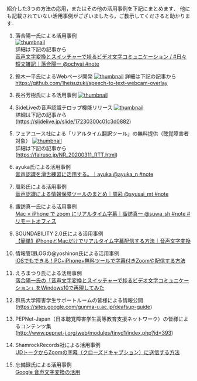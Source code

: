 紹介した3つの方法の応用，またはその他の活用事例を下記にまとめます．
他にも記載されていない活用事例がございましたら，ご教示してくださると助かります．


1. 落合陽一氏による活用事例  
[![thumbnail](https://pbs.twimg.com/ext_tw_video_thumb/1260610549529759745/pu/img/Hqi90pq6yoBZvtzT.jpg)](https://twitter.com/ochyai/status/1260610691041357825)  
  詳細は下記の記事から  
  [音声文字変換とスイッチャーで捗るビデオ文字コミュニケーション / #日々短文雑記｜落合陽一 @ochyai #note](https://note.com/ochyai/n/nafbdcc8d5cb7)

1. 鈴木一平氏によるWebページ開発
[![thumbnail](https://pbs.twimg.com/ext_tw_video_thumb/1263117153399533570/pu/img/P2WG85g_F1VcK2KB.jpg)](https://twitter.com/1heisuzuki/status/1263118851744489472)
  詳細は下記の記事から   
  https://github.com/1heisuzuki/speech-to-text-webcam-overlay

1. 長谷芳樹氏による活用事例
[![thumbnail](https://pbs.twimg.com/ext_tw_video_thumb/1262380499294707717/pu/img/FoOLT6oaxubPG8Y8.jpg)](https://twitter.com/nagataniyoshiki/status/1262381660877791233)


1. SideLiveの音声認識テロップ機能リリース
[![thumbnail](https://pbs.twimg.com/ext_tw_video_thumb/1262784371699806208/pu/img/8N7tWLS6lwrgn2WT.jpg)](https://twitter.com/ryotak3/status/1262784412392910848)   
  詳細は下記の記事から   
  (https://slidelive.jp/slide/17230300c01c3d0882)

1. フェアユース社による「リアルタイム翻訳ツール」の無料提供（聴覚障害者対象）
[![thumbnail](https://pbs.twimg.com/card_img/1263645986712248320/MNY8niFF?format=jpg&name=small)](https://twitter.com/adachiyosuke/status/1263646936998920192)   
  詳細は下記の記事から   
  (https://fairuse.jp/NR_20200311_RTT.html)

1. ayuka氏による活用事例   
[音声認識を滑舌練習に活用する。｜ayuka @ayuka_n #note](https://note.com/ayuka_n/n/n36e67331dabc)

1. 周彩氏による活用事例   
[音声認識による情報保障ツールのまとめ｜周彩 @syusai_mt #note](https://note.com/syusai/n/n2a2bce54990b)

1. 諏訪真一氏による活用事例   
  [Mac × iPhone で zoom にリアルタイム字幕｜諏訪真一 @suwa_sh #note #リモートオフィス](https://note.com/suwash/n/n3e4be86c1ec5) 
  
1. SOUNDABILITY 2.0氏による活用事例   
  [【簡単】iPhoneとMacだけでリアルタイム字幕配信する方法｜音声文字変換](https://soundability.tokyo/pc/20023/)

1. 情報管理LOGの@yoshinon氏による活用事例   
  [iOSでもできる！PC+iPhone+無料ツールで字幕付きZoomや配信する方法](http://hokoxjouhou.blog105.fc2.com/blog-entry-1677.html)

1. えろまつり氏による活用事例   
 [落合陽一氏の「音声文字変換とスイッチャーで捗るビデオ文字コミュニケーション」をWindows10で再現してみた](https://eromatsuri.hatenablog.com/entry/2020/05/15/203803)

1. 群馬大学障害学生サポートルームの皆様による情報公開   
  (https://sites.google.com/gunma-u.ac.jp/deafsup-guide)

1. PEPNet-Japan（日本聴覚障害学生高等教育支援ネットワーク）の皆様によるコンテンツ集   
  (http://www.pepnet-j.org/web/modules/tinyd1/index.php?id=393)

1. ShamrockRecords社による活用事例    
  [UDトークからZoomの字幕（クローズドキャプション）に送信する方法](https://teachme.jp/27228/manuals/8656888)
  
1. 忘備録氏による活用事例   
  [Google 音声文字変換の活用](https://konnnnnok.hateblo.jp/entry/2020/05/15/004822)
